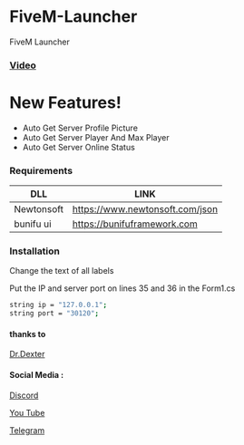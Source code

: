 # FiveM-Launcher
FiveM Launcher

### [Video](https://youtu.be/S97lvvmmF9k)
# New Features!

  - Auto Get Server Profile Picture
  - Auto Get Server Player And Max Player
  - Auto Get Server Online Status
  
### Requirements

| DLL | LINK |
| ------ | ------ |
| Newtonsoft | https://www.newtonsoft.com/json |
| bunifu ui | https://bunifuframework.com |

### Installation

Change the text of all labels

Put the IP and server port on lines 35 and 36 in the Form1.cs

```sh
string ip = "127.0.0.1";
string port = "30120";
```
#### thanks to

[Dr.Dexter](https://github.com/Dexter-zip)

#### Social Media :

[Discord](https://discord.gg/8DGPERQ)

[You Tube](https://www.youtube.com/channel/UC33O5KVE5OvhpbnVvFrHkNA)

[Telegram](https://t.me/zetatech_ir2)
